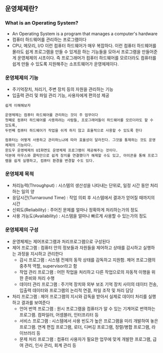 ## 운영체제란?

### What is an Operating System?
- An Operating System is a program that manages a computer's hardware
- 컴퓨터 하드웨어를 관리하는 프로그램이다
- CPU, 메모리, I/O 이런 컴퓨터 하드웨어가 매우 복잡하다. 이런 컴퓨터 하드웨어를 몰라도 쉽게 프로그램을 만들 수 있게끔 하는 기능들을 모아서 프로그램을 만들어준게 운영체제의 시초이다.
즉 프로그래머가 컴퓨터 하드웨어를 모르더라도 컴퓨터를 쉽게 만들 수 있도록 지원해주는 소프트웨어가 운영체제이다.

### 운영체제의 기능
- 주기억장치, 처리기, 주변 장치 등의 자원을 관리하는 기능
- 입출력 관리 및 파일 관리 기능, 사용자에게 편의성 제공
```
쉽게 이해해보자

운영체제는 컴퓨터 하드웨어를 관리하는 것이 주 업무이다
첫째로 컴퓨터 하드웨어를 사용하려는 사람들, 프로그래머들이 하드웨어를 모르더라도 할 수 있도록,
두번째 컴퓨터 하드웨어가 작업을 쉬게 하지 않고 효율적으로 사용할 수 있도록 한다

컴퓨터는 어떻게 사용하고 관리하느냐에 따라 효율성이 달라진다. 그것을 통제하는 것도 운영체제의 기능이다.
윈도우 운영체제의 UI화면도 운영체제 프로그램이 제공해주는 것이다. 
덕분에 마우스와 클릭만으로 쉽게 장치를 연결했다가 해제할 수도 있고, 아이콘을 통해 프로그램을 쉽게 실행하고, 컴퓨터 환경을 변경할 수도 있다.
```

### 운영체제 목적
- 처리능력(Throughput) : 시스템의 생산성을 나타내는 단위로, 일정 시간 동안 처리하는 일의 양
- 응답시간(Turnaround Time) : 작업 의뢰 후 시스템에서 결과가 얻어질 때까지의 시간
- 신뢰도(Reliability) : 주어진 문제를 얼마나 정확하게 처리하는가의 정도
- 사용 가능도(Availability) : 시스템을 얼마나 빠르게 사용할 수 있는가의 정도

### 운영체제의 구성
- 운영체제는 제어프로그램과 처리프로그램으로 구성된다
- 제어 프로그램 : 컴퓨터 안의 정보들과 자원들을 제어하고 상태를 감시하고 실행하는 과정을 지시하고 관리한다
    - 감시 프로그램 : 시스템 전체의 동작 상태를 감독하고 지원함. 제어 프로그램의 중추적 역할, supervisor라고 함
    - 작업 관리 프로그램 : 어떤 작업을 처리하고 다른 작업으로의 자동적 이행을 위한 준비와 처리 수행
    - 데이터 관리 프로그램 : 주기억 장치와 외부 보조 기억 장치 사이의 데이터 전송, 입출력 데이터와 프로그램의 논리적 연결, 파일 조작 및 처리 담당
- 처리 프로그램 : 제어 프로그램의 지시와 감독을 받아서 실제로 데이터 처리를 실행하고 결과를 보여준다
    - 언어 번역 프로그램 : 원시 프로그램을 컴퓨터가 알 수 있는 기계어로 번역하는 프로그램. 컴파일러, 어셈블러, 인터프리터 등
    - 서비스 프로그램 : 시스템에서 사용 빈도가 높은 프로그램을 미리 개발하여 놓은 프로그램. 연계 편집 프로그램, 로더, 디버깅 프로그램, 정렬/병합 프로그램, 라이브러리 등
    - 문제 처리 프로그램 : 컴퓨터 사용자가 필요한 업무에 맞게 개발한 프로그램, 급여 관리, 인사 관리, 회계 관리 등
